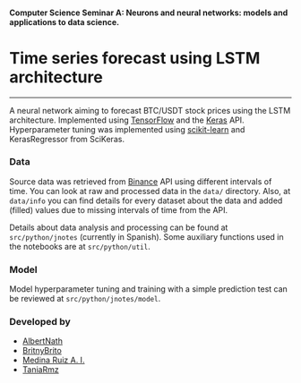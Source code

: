 #### Computer Science Seminar A: Neurons and neural networks: models and applications to data science. 

# Time series forecast using LSTM architecture 

---
A neural network aiming to forecast BTC/USDT stock prices using the LSTM architecture. Implemented 
using [TensorFlow](https://www.tensorflow.org/) and the [Keras](https://keras.io/) API. Hyperparameter tuning
was implemented using [scikit-learn](https://scikit-learn.org/stable/index.html) and KerasRegressor from 
SciKeras.

### Data

Source data was retrieved from [Binance](https://www.binance.com/en) API using different intervals of time. You 
can look at raw and processed data in the `data/` directory. Also, at `data/info` you can find details for
every dataset about the data and added (filled) values due to missing intervals of time from the API. 

Details about data analysis and processing can be found at `src/python/jnotes` (currently in Spanish). Some 
auxiliary functions used in the notebooks are at `src/python/util`.

### Model 

Model hyperparameter tuning and training with a simple prediction test can be reviewed at
`src/python/jnotes/model`. 

### Developed by
- [AlbertNath](https://github.com/AlbertNath)
- [BritnyBrito](https://github.com/BritnyBrito)
- [Medina Ruiz A. I.](https://github.com/artitzco)
- [TaniaRmz](https://github.com/TaniaRmz)
